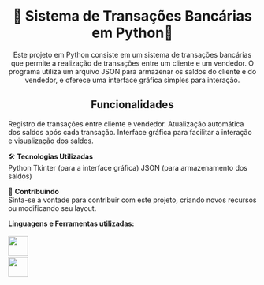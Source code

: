 <h1 align="center">🏦 Sistema de Transações Bancárias em Python💸</h1>
<p align="center">Este projeto em Python consiste em um sistema de transações bancárias que permite a realização de transações entre um cliente e um vendedor. O programa utiliza um arquivo JSON para armazenar os saldos do cliente e do vendedor, e oferece uma interface gráfica simples para interação.</p>

<h2 align="center">Funcionalidades</h2>
Registro de transações entre cliente e vendedor.
Atualização automática dos saldos após cada transação.
Interface gráfica para facilitar a interação e visualização dos saldos.

🛠️ <b>Tecnologias Utilizadas</b></br>
Python
Tkinter (para a interface gráfica)
JSON (para armazenamento dos saldos)

🤝 <b>Contribuindo</b></br>
Sinta-se à vontade para contribuir com este projeto, criando novos recursos ou modificando seu layout.

<b>Linguagens e Ferramentas utilizadas:</b></br>
<a href="https://www.python.org"></br>
<img src="https://cdn-icons-png.flaticon.com/512/1822/1822899.png" width="40"></a>
<a href="https://www.json.org/json-en.html"></br>
<img src="https://cdn-icons-png.flaticon.com/512/460/460989.png" width="40"></a>
